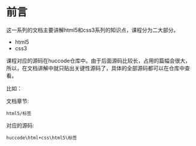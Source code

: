 # 前言

这一系列的文档主要讲解html5和css3系列的知识点，课程分为二大部分。

- html5
- css3

课程对应的源码在huccode仓库中。由于后面源码比较长，占用的篇幅会很大，所以，在文档讲解中就只贴出关键性源码了，具体的全部源码都可以在仓库中查看。

比如：

文档章节:

    html5/标签

对应的源码:

    huccode\html+css\html5\标签
